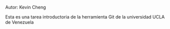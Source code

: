 Autor: Kevin Cheng

Esta es una tarea introductoria de la herramienta Git de la universidad UCLA de Venezuela
